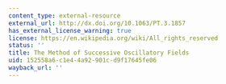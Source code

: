 ```yaml
---
content_type: external-resource
external_url: http://dx.doi.org/10.1063/PT.3.1857
has_external_license_warning: true
license: https://en.wikipedia.org/wiki/All_rights_reserved
status: ''
title: The Method of Successive Oscillatory Fields
uid: 152558a6-c1e4-4a92-901c-d9f17645fe06
wayback_url: ''
---
```

